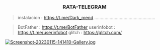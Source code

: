 <h3 align="center"> RATA-TELEGRAM </h3>

> instalacion : https://t.me/Dark_mend
> ................................................


> BotFather : https://t.me/BotFather
> userinfobot : https://t.me/userinfobot
> glitch : https://glitch.com/

[![Screenshot-20230115-141410-Gallery.jpg](https://i.postimg.cc/fL9qDpbk/Screenshot-20230115-141410-Gallery.jpg)](https://postimg.cc/XGnkg2d0)


